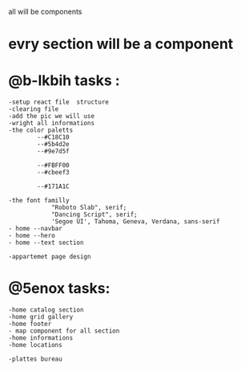 all will be components

# evry section will be a component

# @b-lkbih tasks :

    -setup react file  structure
    -clearing file
    -add the pic we will use
    -wright all informations
    -the color paletts
            --#C18C10
            --#5b4d2e
            --#9e7d5f

            --#FBFF00
            --#cbeef3

            --#171A1C

    -the font familly
                "Roboto Slab", serif;
                "Dancing Script", serif; 
                'Segoe UI', Tahoma, Geneva, Verdana, sans-serif
    - home --navbar
    - home --hero
    - home --text section

    -appartemet page design

# @5enox tasks:

    -home catalog section
    -home grid gallery
    -home footer
    - map component for all section
    -home informations
    -home locations

    -plattes bureau
